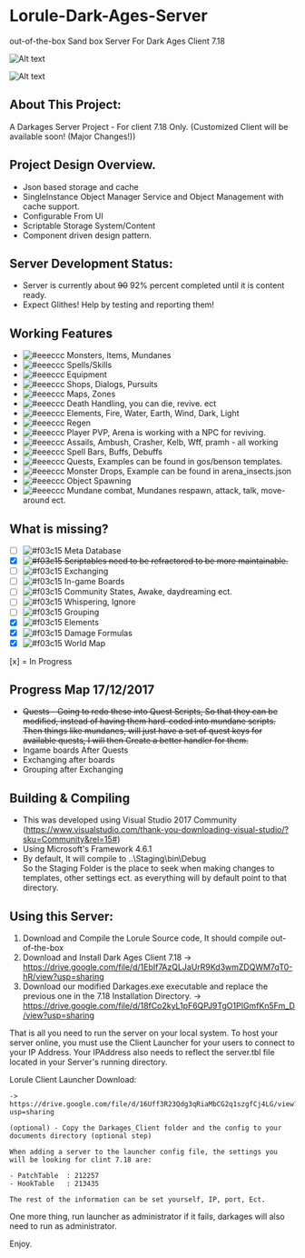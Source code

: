 # Lorule-Dark-Ages-Server
out-of-the-box Sand box Server For Dark Ages Client 7.18

![Alt text](https://github.com/wren11/Lorule-Dark-Ages-Server/blob/master/GitStuff/pictures/lorule.png?raw=true "Server")

![Alt text](https://github.com/wren11/Lorule-Dark-Ages-Server/blob/master/GitStuff/pictures/lorule2.png?raw=true "In Game")



## About This Project:
A Darkages Server Project - For client 7.18 Only. (Customized Client will be available soon! (Major Changes!))


## Project Design Overview.
- Json based storage and cache
- SingleInstance Object Manager Service and Object Management with cache support.
- Configurable From UI
- Scriptable Storage System/Content
- Component driven design pattern.

## Server Development Status:
- Server is currently about ~~90~~ 92% percent completed until it is content ready.
- Expect Glithes! Help by testing and reporting them!

## Working Features
- ![#eeeccc](https://placehold.it/15/ecceee/000000?text=+) Monsters, Items, Mundanes
- ![#eeeccc](https://placehold.it/15/ecceee/000000?text=+) Spells/Skills
- ![#eeeccc](https://placehold.it/15/ecceee/000000?text=+) Equipment
- ![#eeeccc](https://placehold.it/15/ecceee/000000?text=+) Shops, Dialogs, Pursuits
- ![#eeeccc](https://placehold.it/15/ecceee/000000?text=+) Maps, Zones
- ![#eeeccc](https://placehold.it/15/ecceee/000000?text=+) Death Handling, you can die, revive. ect
- ![#eeeccc](https://placehold.it/15/ecceee/000000?text=+) Elements, Fire, Water, Earth, Wind, Dark, Light
- ![#eeeccc](https://placehold.it/15/ecceee/000000?text=+) Regen
- ![#eeeccc](https://placehold.it/15/ecceee/000000?text=+) Player PVP, Arena is working with a NPC for reviving.
- ![#eeeccc](https://placehold.it/15/ecceee/000000?text=+) Assails, Ambush, Crasher, Kelb, Wff, pramh - all working
- ![#eeeccc](https://placehold.it/15/ecceee/000000?text=+) Spell Bars, Buffs, Debuffs
- ![#eeeccc](https://placehold.it/15/ecceee/000000?text=+) Quests, Examples can be found in gos/benson templates.
- ![#eeeccc](https://placehold.it/15/ecceee/000000?text=+) Monster Drops, Example can be found in arena_insects.json
- ![#eeeccc](https://placehold.it/15/ecceee/000000?text=+) Object Spawning
- ![#eeeccc](https://placehold.it/15/ecceee/000000?text=+) Mundane combat, Mundanes respawn, attack, talk, move-around ect.




## What is missing?
- [ ] ![#f03c15](https://placehold.it/15/f03c15/000000?text=+) Meta Database
- [x] ~~![#f03c15](https://placehold.it/15/f03c15/000000?text=+) Scriptables need to be refractored to be more maintainable.~~
- [ ] ![#f03c15](https://placehold.it/15/f03c15/000000?text=+) Exchanging
- [ ] ![#f03c15](https://placehold.it/15/f03c15/000000?text=+) In-game Boards
- [ ] ![#f03c15](https://placehold.it/15/f03c15/000000?text=+) Community States, Awake, daydreaming ect.
- [ ] ![#f03c15](https://placehold.it/15/f03c15/000000?text=+) Whispering, Ignore
- [ ] ![#f03c15](https://placehold.it/15/f03c15/000000?text=+) Grouping
- [x] ![#f03c15](https://placehold.it/15/f03c15/000000?text=+) Elements
- [x] ![#f03c15](https://placehold.it/15/f03c15/000000?text=+) Damage Formulas
- [x] ![#f03c15](https://placehold.it/15/f03c15/000000?text=+) World Map

[x] = In Progress


## Progress Map 17/12/2017
- ~~Quests - Going to redo these into Quest Scripts, So that they can be modified, instead of having them hard-coded into mundane scripts.
Then things like mundanes, will just have a set of quest keys for available quests, I will then Create a better handler for them.~~
- Ingame boards After Quests
- Exchanging after boards
- Grouping after Exchanging

## Building & Compiling
- This was developed using Visual Studio 2017 Community (https://www.visualstudio.com/thank-you-downloading-visual-studio/?sku=Community&rel=15#)
- Using Microsoft's Framework 4.6.1
- By default, It will compile to ..\Staging\bin\Debug\
So the Staging Folder is the place to seek when making changes to templates, other settings ect.
as everything will by default point to that directory.


## Using this Server:

1) Download and Compile the Lorule Source code, It should compile out-of-the-box
2) Download and Install Dark Ages Client 7.18
    -> https://drive.google.com/file/d/1EbIf7AzQLJaUrR9Kd3wmZDQWM7qT0-hR/view?usp=sharing    
3) Download our modified Darkages.exe executable and replace the previous one in the 7.18 Installation Directory.
    -> https://drive.google.com/file/d/18fCo2kyL1pF6QPJ9TgO1PIGmfKn5Fm_D/view?usp=sharing
    
That is all you need to run the server on your local system.
To host your server online, you must use the Client Launcher for your users to connect to your IP Address.
Your IPAddress also needs to reflect the server.tbl file located in your Server's running directory.

Lorule Client Launcher Download:
    
    -> https://drive.google.com/file/d/16Uff3R23Qdg3qRiaMbCG2q1szgfCj4LG/view?usp=sharing
 
    (optional) - Copy the Darkages_Client folder and the config to your documents directory (optional step)
    
    When adding a server to the launcher config file, the settings you will be looking for clint 7.18 are:

    - PatchTable  : 212257
    - HookTable   : 213435
    
    The rest of the information can be set yourself, IP, port, Ect.
    


One more thing, run launcher as administrator if it fails, darkages will also need to run as administrator.


Enjoy.
